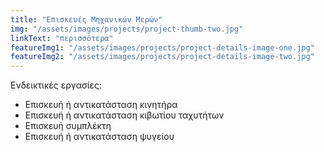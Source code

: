```yaml
---
title: "Επισκευές Μηχανικών Μερών"
img: "/assets/images/projects/project-thumb-two.jpg"
linkText: "περισσότερα"
featureImg1: "/assets/images/projects/project-details-image-one.jpg"
featureImg2: "/assets/images/projects/project-details-image-two.jpg"
---
```

Ενδεικτικές εργασίες:

- Επισκευή ή αντικατάσταση κινητήρα
- Επισκευή ή αντικατάσταση κιβωτίου ταχυτήτων
- Επισκευή συμπλέκτη
- Επισκευή ή αντικατάσταση ψυγείου
